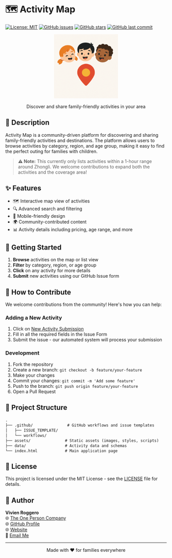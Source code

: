 # 🗺️ Activity Map

[![License: MIT](https://img.shields.io/badge/License-MIT-yellow.svg)](https://opensource.org/licenses/MIT)
[![GitHub issues](https://img.shields.io/github/issues/VivienRg/Activity-Map)](https://github.com/VivienRg/Activity-Map/issues)
[![GitHub stars](https://img.shields.io/github/stars/VivienRg/Activity-Map)](https://github.com/VivienRg/Activity-Map/stargazers)
[![GitHub last commit](https://img.shields.io/github/last-commit/VivienRg/Activity-Map)](https://github.com/VivienRg/Activity-Map/commits/main)

<div align="center">
  <img src="assets/logo.png" alt="Activity Map Logo" width="200">
  <p>Discover and share family-friendly activities in your area</p>
</div>

## 🌟 Description

Activity Map is a community-driven platform for discovering and sharing family-friendly activities and destinations. The platform allows users to browse activities by category, region, and age group, making it easy to find the perfect outing for families with children.

> **⚠️ Note:** This currently only lists activities within a 1-hour range around Zhongli. We welcome contributions to expand both the activities and the coverage area!

## ✨ Features

- 🗺️ Interactive map view of activities
- 🔍 Advanced search and filtering
- 📱 Mobile-friendly design
- 🌍 Community-contributed content
- 📊 Activity details including pricing, age range, and more

## 🚀 Getting Started

1. **Browse** activities on the map or list view
2. **Filter** by category, region, or age group
3. **Click** on any activity for more details
4. **Submit** new activities using our GitHub Issue form

## 🤝 How to Contribute

We welcome contributions from the community! Here's how you can help:

### Adding a New Activity
1. Click on [New Activity Submission](https://github.com/VivienRg/Activity-Map/issues/new?template=add_activity.yml)
2. Fill in all the required fields in the Issue Form
3. Submit the issue - our automated system will process your submission

### Development
1. Fork the repository
2. Create a new branch: `git checkout -b feature/your-feature`
3. Make your changes
4. Commit your changes: `git commit -m 'Add some feature'`
5. Push to the branch: `git push origin feature/your-feature`
6. Open a Pull Request

## 📂 Project Structure

```
.
├── .github/               # GitHub workflows and issue templates
│   ├── ISSUE_TEMPLATE/
│   └── workflows/
├── assets/               # Static assets (images, styles, scripts)
├── data/                 # Activity data and schemas
└── index.html            # Main application page
```

## 📜 License

This project is licensed under the MIT License - see the [LICENSE](LICENSE) file for details.

## 👤 Author

**Vivien Roggero**  
🌐 [The One Person Company](https://theoneperson.company)  
🌐 [GitHub Profile](https://github.com/VivienRg)  
🌐 [Website](https://vivienroggero.com)  
📧 [Email Me](mailto:vivien@roggero.io)

---

<div align="center">
  Made with ❤️ for families everywhere
</div>
